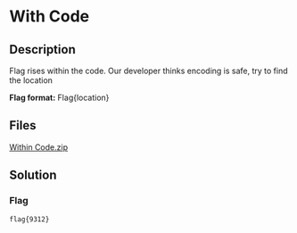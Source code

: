 # With Code

## Description

Flag rises within the code. Our developer thinks encoding is safe, try to find the location

**Flag format:** Flag{location}

## Files

[Within Code.zip](./Within+Code.zip)

## Solution

### Flag

```text
flag{9312}
```
